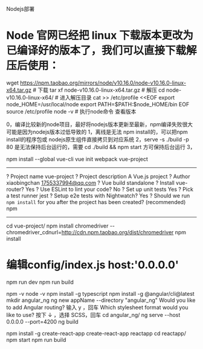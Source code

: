 Nodejs部署

# Node 官网已经把 linux 下载版本更改为已编译好的版本了，我们可以直接下载解压后使用：
wget https://npm.taobao.org/mirrors/node/v10.16.0/node-v10.16.0-linux-x64.tar.gz  # 下载
tar xf  node-v10.16.0-linux-x64.tar.gz       # 解压
cd node-v10.16.0-linux-x64/                  # 进入解压目录
cat >> /etc/profile <<EOF
export node_HOME=/usr/local/node
export PATH=\$PATH:\$node_HOME/bin
EOF
source /etc/profile
node -v                               # 执行node命令 查看版本


0，编译比较新的node项目，最好将nodejs版本更新至最新，npm编译失败很大可能是因为nodejs版本过低导致的
1，离线是无法 npm install的，可以把npm install的程序包或 nodejs原生组件直接拷贝到对应系统
2，serve -s ./build -p 80 是无法保持后台运行的，需要 cd ./build && npm start 方可保持后台运行
3，



npm install --global vue-cli
vue init webpack vue-project
**************************************************************************************************************************
? Project name vue-project
? Project description A Vue.js project
? Author xiaobingchan <1755337994@qq.com>
? Vue build standalone
? Install vue-router? Yes
? Use ESLint to lint your code? No
? Set up unit tests Yes
? Pick a test runner jest
? Setup e2e tests with Nightwatch? Yes
? Should we run `npm install` for you after the project has been created? (recommended) npm
**************************************************************************************************************************
cd vue-project/
npm install chromedriver --chromedriver_cdnurl=http://cdn.npm.taobao.org/dist/chromedriver
npm install
# 编辑config/index.js host:'0.0.0.0'
npm run dev
npm run build

npm -v
node -v
npm install -g typescript
npm install -g @angular/cli@latest 
mkdir angular_ng
ng new appName --directory "angular_ng"
Would you like to add Angular routing? 输入 y ，回车
Which stylesheet format would you like to use? 按下 ↓ ，选择 SCSS，回车
cd angular_ng/
ng serve --host 0.0.0.0 --port=4200
ng build

npm install -g create-react-app
create-react-app reactapp
cd reactapp/
npm start
npm run build

